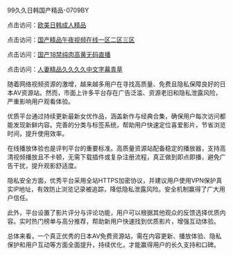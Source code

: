 99久久日韩国产精品-0709BY

点击访问：<a href="https://heiliaoow5kzm.pages.dev">欧美日韩成人精品</a>

点击访问：<a href="https://heiliaowt0d7p.pages.dev">国产精品午夜视频在线一区二区三区</a>

点击访问：<a href="https://heiliaoxqkkct.pages.dev">国产18禁纯肉高黄无码直播</a>

点击访问：<a href="https://heiliao2dmwwy.pages.dev">人妻精品久久久久中文字幕青草</a>

随着网络视频资源的激增，越来越多用户在寻找高质量、免费且隐私保障良好的日本AV资源站。然而，市面上许多平台存在广告泛滥、资源老旧和隐私泄露风险，严重影响用户观看体验。

优质平台通过持续更新最新女优作品，涵盖新作与经典合集，确保用户每次访问都能发现新鲜内容。完善的分类与标签系统，帮助用户快速定位喜爱影片，节省浏览时间，提升使用效率。

在线播放体验也是评判平台的重要标准。高质量资源站配备稳定的播放器，支持高清视频播放且不卡顿，无需下载插件或复杂注册流程，真正做到即点即播，避免广告干扰，提升观影舒适度。

隐私安全方面，优秀平台采用全站HTTPS加密协议，并建议用户使用VPN保护真实IP地址，有效防止浏览记录被追踪，降低隐私泄露风险。安全机制赢得了广大用户信任。

此外，平台设置了影片评分与评论功能，用户可以根据其他观众的反馈选择优质内容。实时热门榜单与高分推荐，帮助新用户快速找到优质影片，增强互动体验。

总体来看，一个真正优秀的日本AV免费资源站，需在内容更新、播放体验、隐私保护和用户互动等方面全面提升，持续优化，才能赢得用户的长久支持和口碑。

<span style="display:none;">[Canonical link]( https://github.com/qinai5201314/124747 ）</span>
